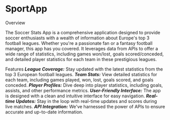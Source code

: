 # SportApp
Overview
  
  The Soccer Stats App is a comprehensive application designed to provide soccer enthusiasts with a wealth of information about Europe's top 3 football leagues. Whether you're a passionate fan or a fantasy football manager, this app has you covered. It leverages data from APIs to offer a wide range of statistics, including games won/lost, goals scored/conceded, and detailed player statistics for each team in these prestigious leagues.

Features
  _**League Coverage:**_ Stay updated with the latest statistics from the top 3 European football leagues.
  _**Team Stats:**_ View detailed statistics for each team, including games played, won, lost, goals scored, and goals  conceded.
  _**Player Profiles:**_ Dive deep into player statistics, including goals, assists, and other performance metrics.
  _**User-Friendly Interface:**_ The app is designed with a clean and intuitive interface for easy navigation.
  _**Real-time Updates:**_ Stay in the loop with real-time updates and scores during live matches.
  _**API Integration:**_ We've harnessed the power of APIs to ensure accurate and up-to-date information.
